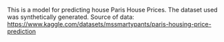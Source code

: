 This is a model for predicting house Paris House Prices. The dataset used was synthetically generated.
Source of data: https://www.kaggle.com/datasets/mssmartypants/paris-housing-price-prediction
